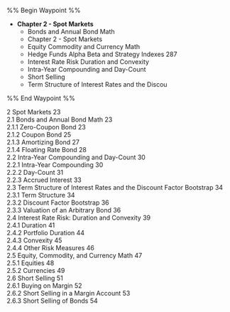 %% Begin Waypoint %%
- **Chapter 2 - Spot Markets**
	- Bonds and Annual Bond Math
	- Chapter 2 - Spot Markets
	- Equity Commodity and Currency Math
	- Hedge Funds Alpha Beta and Strategy Indexes 287
	- Interest Rate Risk Duration and Convexity
	- Intra-Year Compounding and Day-Count
	- Short Selling
	- Term Structure of Interest Rates and the Discou

%% End Waypoint %%

2 Spot Markets 23  
2.1 Bonds and Annual Bond Math 23   
2.1.1 Zero-Coupon Bond 23   
2.1.2 Coupon Bond 25   
2.1.3 Amortizing Bond 27   
2.1.4 Floating Rate Bond 28   
2.2 Intra-Year Compounding and Day-Count 30   
2.2.1 Intra-Year Compounding 30   
2.2.2 Day-Count 31   
2.2.3 Accrued Interest 33   
2.3 Term Structure of Interest Rates and the Discount Factor Bootstrap 34   
2.3.1 Term Structure 34   
2.3.2 Discount Factor Bootstrap 36   
2.3.3 Valuation of an Arbitrary Bond 36   
2.4 Interest Rate Risk: Duration and Convexity 39   
2.4.1 Duration 41   
2.4.2 Portfolio Duration 44   
2.4.3 Convexity 45   
2.4.4 Other Risk Measures 46   
2.5 Equity, Commodity, and Currency Math 47   
2.5.1 Equities 48   
2.5.2 Currencies 49   
2.6 Short Selling 51   
2.6.1 Buying on Margin 52   
2.6.2 Short Selling in a Margin Account 53   
2.6.3 Short Selling of Bonds 54
